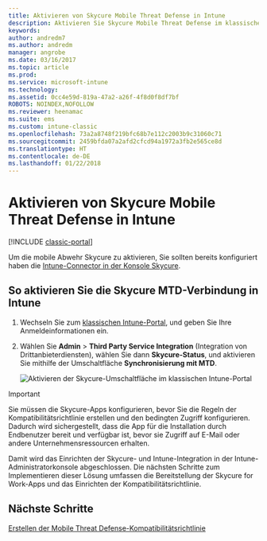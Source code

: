 ```yaml
---
title: Aktivieren von Skycure Mobile Threat Defense in Intune
description: Aktivieren Sie Skycure Mobile Threat Defense im klassischen Intune-Portal.
keywords: 
author: andredm7
ms.author: andredm
manager: angrobe
ms.date: 03/16/2017
ms.topic: article
ms.prod: 
ms.service: microsoft-intune
ms.technology: 
ms.assetid: 0cc4e59d-819a-47a2-a26f-4f8d0f8df7bf
ROBOTS: NOINDEX,NOFOLLOW
ms.reviewer: heenamac
ms.suite: ems
ms.custom: intune-classic
ms.openlocfilehash: 73a2a8748f219bfc68b7e112c2003b9c31060c71
ms.sourcegitcommit: 2459bfda07a2afd2cfcd94a1972a3fb2e565ce8d
ms.translationtype: HT
ms.contentlocale: de-DE
ms.lasthandoff: 01/22/2018
---
```

# <a name="enable-skycure-mobile-threat-defense-in-intune"></a>Aktivieren von Skycure Mobile Threat Defense in Intune

[!INCLUDE [classic-portal](../includes/classic-portal.md)]

Um die mobile Abwehr Skycure zu aktivieren, Sie sollten bereits konfiguriert haben die [Intune-Connector in der Konsole Skycure](/intune-classic/deploy-use/setup-the-skycure-integration-with-Intune).

## <a name="to-enable-the-skycure-mtd-connection-in-intune"></a>So aktivieren Sie die Skycure MTD-Verbindung in Intune

1.  Wechseln Sie zum [klassischen Intune-Portal](https://manage.microsoft.com/), und geben Sie Ihre Anmeldeinformationen ein.

2.  Wählen Sie **Admin** &gt; **Third Party Service Integration** (Integration von Drittanbieterdiensten), wählen Sie dann **Skycure-Status**, und aktivieren Sie mithilfe der Umschaltfläche **Synchronisierung mit MTD**.

    ![Aktivieren der Skycure-Umschaltfläche im klassischen Intune-Portal](../media/mtp/enable-skycure-1.png)

> [!IMPORTANT] 
> Sie müssen die Skycure-Apps konfigurieren, bevor Sie die Regeln der Kompatibilitätsrichtlinie erstellen und den bedingten Zugriff konfigurieren. Dadurch wird sichergestellt, dass die App für die Installation durch Endbenutzer bereit und verfügbar ist, bevor sie Zugriff auf E-Mail oder andere Unternehmensressourcen erhalten.

Damit wird das Einrichten der Skycure- und Intune-Integration in der Intune-Administratorkonsole abgeschlossen. Die nächsten Schritte zum Implementieren dieser Lösung umfassen die Bereitstellung der Skycure for Work-Apps und das Einrichten der Kompatibilitätsrichtlinie.

## <a name="next-steps"></a>Nächste Schritte

[Erstellen der Mobile Threat Defense-Kompatibilitätsrichtlinie](/intune-classic/deploy-use/create-skycure-mobile-threat-defense-compliance-policy)

